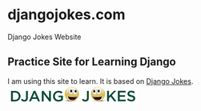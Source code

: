 # djangojokes.com
Django Jokes Website
## Practice Site for Learning Django
I am using this site to learn. It is based on
[Django Jokes](https://www.djangojokes.com).
![Django Jokes](https://github.com/temesgen-zenebe/djangojokes.com/blob/main/static/images/logo.png)
